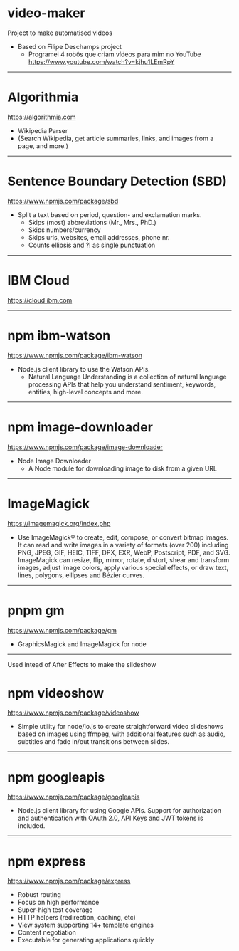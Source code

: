 # video-maker
Project to make automatised videos
 - Based on Filipe Deschamps project
    - Programei 4 robôs que criam vídeos para mim no YouTube
      https://www.youtube.com/watch?v=kjhu1LEmRpY

---

# Algorithmia
https://algorithmia.com
 - Wikipedia Parser
 - (Search Wikipedia, get article summaries, links, and images from a page, and more.)

---

# Sentence Boundary Detection (SBD)
https://www.npmjs.com/package/sbd
 - Split a text based on period, question- and exclamation marks.
     - Skips (most) abbreviations (Mr., Mrs., PhD.)
     - Skips numbers/currency
     - Skips urls, websites, email addresses, phone nr.
     - Counts ellipsis and ?! as single punctuation

---

# IBM Cloud
https://cloud.ibm.com

---

# npm ibm-watson
https://www.npmjs.com/package/ibm-watson
 - Node.js client library to use the Watson APIs.
     - Natural Language Understanding is a collection of natural language processing APIs that help you understand sentiment, keywords, entities, high-level concepts and more.

---

# npm image-downloader
https://www.npmjs.com/package/image-downloader
 - Node Image Downloader
     - A Node module for downloading image to disk from a given URL

---

# ImageMagick
https://imagemagick.org/index.php
 - Use ImageMagick® to create, edit, compose, or convert bitmap images. It can read and write images in a variety of formats (over 200) including PNG, JPEG, GIF, HEIC, TIFF, DPX, EXR, WebP, Postscript, PDF, and SVG. ImageMagick can resize, flip, mirror, rotate, distort, shear and transform images, adjust image colors, apply various special effects, or draw text, lines, polygons, ellipses and Bézier curves.

---

# pnpm gm
https://www.npmjs.com/package/gm
 - GraphicsMagick and ImageMagick for node

---
Used intead of After Effects to make the slideshow

# npm videoshow
https://www.npmjs.com/package/videoshow
 - Simple utility for node/io.js to create straightforward video slideshows based on images using ffmpeg, with additional features such as audio, subtitles and fade in/out transitions between slides.

---

# npm googleapis
https://www.npmjs.com/package/googleapis
 - Node.js client library for using Google APIs. Support for authorization and authentication with OAuth 2.0, API Keys and JWT tokens is included.

 ---

 # npm express
 https://www.npmjs.com/package/express
  - Robust routing
  - Focus on high performance
  - Super-high test coverage
  - HTTP helpers (redirection, caching, etc)
  - View system supporting 14+ template engines
  - Content negotiation
  - Executable for generating applications quickly